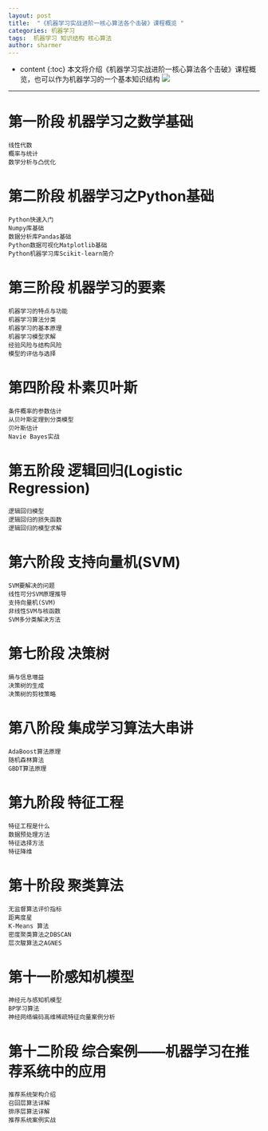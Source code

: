 ```yaml
---
layout: post
title:  "《机器学习实战进阶一核心算法各个击破》课程概览 "
categories: 机器学习
tags:  机器学习 知识结构 核心算法
author: sharmer
---
```


* content
{:toc}
本文将介绍《机器学习实战进阶一核心算法各个击破》课程概览，也可以作为机器学习的一个基本知识结构
![](https://i.imgur.com/eB9Xsoo.jpg)
----------




# 第一阶段 机器学习之数学基础	 #
    线性代数
	概率与统计
	数学分析与凸优化


# 第二阶段 机器学习之Python基础	 #
    Python快速入门
    Numpy库基础
	数据分析库Pandas基础
	Python数据可视化Matplotlib基础
	Python机器学习库Scikit-learn简介
	
# 第三阶段	机器学习的要素 #
    机器学习的特点与功能
	机器学习算法分类
    机器学习的基本原理	
    机器学习模型求解
    经验风险与结构风险
	模型的评估与选择
	
# 第四阶段	朴素贝叶斯	 #
    条件概率的参数估计
    从贝叶斯定理到分类模型
    贝叶斯估计
	Navie Bayes实战

# 第五阶段 逻辑回归(Logistic Regression) #	
    逻辑回归模型
	逻辑回归的损失函数
	逻辑回归的模型求解
	
# 第六阶段 支持向量机(SVM) #	
    SVM要解决的问题
    线性可分SVM原理推导
    支持向量机(SVM)	
    非线性SVM与核函数
	SVM多分类解决方法

# 第七阶段 决策树	 #
    熵与信息増益
	决策树的生成
	决策树的剪枝策略

# 第八阶段 集成学习算法大串讲	 #
    AdaBoost算法原理
	随机森林算法
	GBDT算法原理
	

# 第九阶段	特征工程 #
    特征工程是什么
    数据预处理方法
	特征选择方法
	特征降维
	

# 第十阶段  聚类算法 #
    无监督算法评价指标	
    距离度星
	K-Means 算法
	密度聚类算法之DBSCAN
	层次駿算法之AGNES

# 第十一阶感知机模型 #
    神经元与感知机模型
	BP学习算法
	神经网络编码高维稀疏特征向量案例分析

# 第十二阶段 综合案例——机器学习在推荐系统中的应用 #	
    推荐系统架构介绍
	召回层算法详解
	排序层算法详解
	推荐系统案例实战